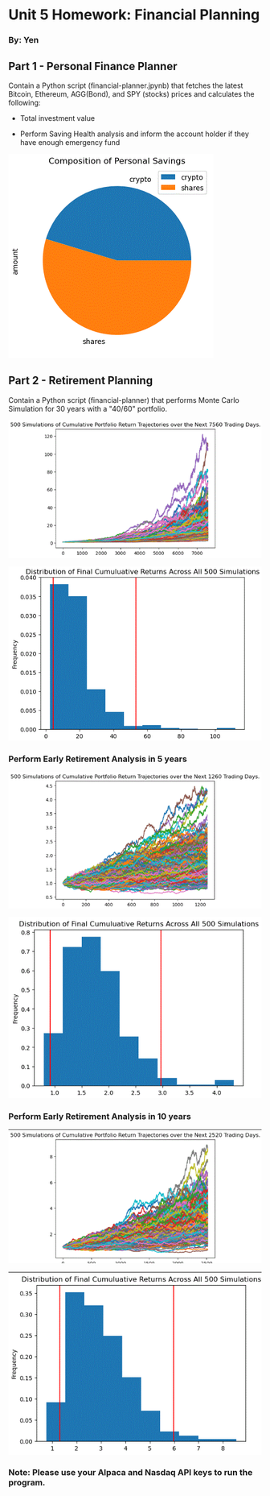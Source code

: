 # Unit 5 Homework: Financial Planning
### By: Yen

## Part 1 - Personal Finance Planner
Contain a Python script (financial-planner.jpynb) that fetches the latest Bitcoin, Ethereum, AGG(Bond), and SPY (stocks) prices and calculates the following:

* Total investment value

* Perform Saving Health analysis and inform the account holder if they have enough emergency fund

![picture](https://github.com/yenla9/python-homework/blob/main/Homework5/personal_saving.GIF)

## Part 2 - Retirement Planning
Contain a Python script (financial-planner) that performs Monte Carlo Simulation for 30 years with a "40/60" portfolio.

![30 years](https://github.com/yenla9/python-homework/blob/main/Homework5/30%20years.GIF)

![30 years Distribution](https://github.com/yenla9/python-homework/blob/main/Homework5/distr_30%20years.GIF)

### Perform Early Retirement Analysis in 5 years
![5 years](https://github.com/yenla9/python-homework/blob/main/Homework5/5_yrs.GIF)

![5 years Distribution](https://github.com/yenla9/python-homework/blob/main/Homework5/distr_5yrs.GIF)

### Perform Early Retirement Analysis in 10 years
![10 years](https://github.com/yenla9/python-homework/blob/main/Homework5/10yrs.GIF)

![10 years Distribution](https://github.com/yenla9/python-homework/blob/main/Homework5/distri_10.GIF)

### Note: Please use your Alpaca and Nasdaq API keys to run the program.